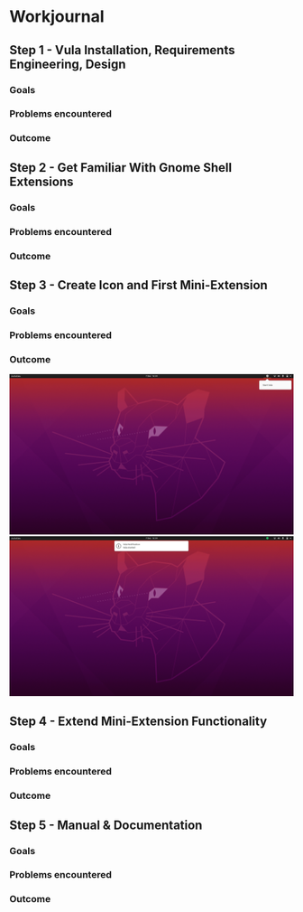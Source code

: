 # Workjournal

## Step 1 - Vula Installation, Requirements Engineering, Design

### Goals
### Problems encountered
### Outcome

## Step 2 - Get Familiar With Gnome Shell Extensions
### Goals
### Problems encountered
### Outcome

## Step 3 - Create Icon and First Mini-Extension 
### Goals
### Problems encountered
### Outcome
![Mini Extension](images/mini2.png)
![Mini Extension](images/mini1.png)

## Step 4 - Extend Mini-Extension Functionality
### Goals
### Problems encountered
### Outcome

## Step 5 - Manual & Documentation
### Goals
### Problems encountered
### Outcome
